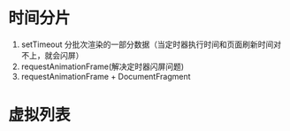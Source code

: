 # 时间分片
1. setTimeout 分批次渲染的一部分数据（当定时器执行时间和页面刷新时间对不上，就会闪屏）
2. requestAnimationFrame(解决定时器闪屏问题)
3. requestAnimationFrame + DocumentFragment

# 虚拟列表

